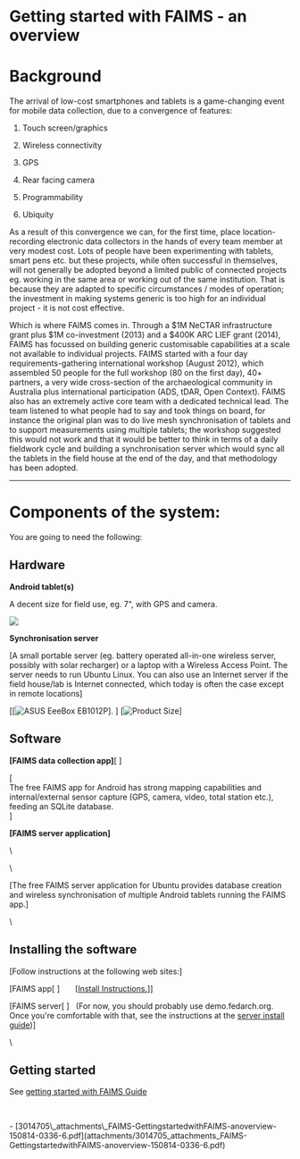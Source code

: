 Getting started with FAIMS - an overview
=====================================================================================






Background
==========

The arrival of low-cost smartphones and tablets is a game-changing
event for mobile data collection, due to a
convergence of
features:

1.  Touch screen/graphics

2.  Wireless connectivity

3.  GPS

4.  Rear facing camera

5.  Programmability

6.  Ubiquity

As a result of this convergence we can, for the first time, place
location-recording electronic data collectors in the hands of every team
member at very modest cost. Lots of people have been experimenting with
tablets, smart pens etc. but these projects, while often successful in
themselves, will not generally be adopted beyond a limited public of
connected projects eg. working in the same area or working out of the
same institution. That is because they are adapted to specific
circumstances / modes of operation; the investment in making systems
generic is too high for an individual project - it is not cost
effective.

Which is where FAIMS comes in. Through a $1M NeCTAR infrastructure
grant plus $1M co-investment (2013) and a $400K ARC LIEF grant (2014),
FAIMS has focussed on building generic customisable capabilities at a
scale not available to individual projects. FAIMS started with a four
day requirements-gathering international workshop (August 2012), which
assembled 50 people for the full workshop (80 on the first day), 40+
partners, a very wide cross-section of the archaeological community in
Australia plus international participation (ADS, tDAR, Open Context).
FAIMS also has an extremely active core team with a dedicated technical
lead. The team listened to what people had to say and took things on
board, for instance the original plan was to do live mesh
synchronisation of tablets and to support measurements using multiple
tablets; the workshop suggested this would not work and that it would be
better to think in terms of a daily fieldwork cycle and building a
synchronisation server which would sync all the tablets in the field
house at the end of the day, and that methodology has been
adopted.

------------------------------------------------------------------------

Components of the system:
=========================

You are going to need the following:

Hardware
--------

**Android tablet(s)**

A decent size for field use, eg. 7\", with GPS and
camera. 

![](https://encrypted-tbn0.gstatic.com/images?q=tbn:ANd9GcSeq9d-b2wJastJ3DVuiTWQqQ5phyW2_nrjX7qVAWAOb8s7kYLt)

**Synchronisation server**

[A small portable server (eg. battery operated all-in-one wireless
server, possibly with solar recharger) or a laptop with a Wireless
Access Point. The server needs to run Ubuntu Linux. You can also use an
Internet server if the field house/lab is Internet connected, which
today is often the case except in remote
locations]

[[![ASUS EeeBox
EB1012P](http://www.simplybetterit.com.au/media/catalog/product/cache/1/image/9df78eab33525d08d6e5fb8d27136e95/e/b/eb10071_2.jpg)]. ] [![Product
Size](http://www.solarjoos.com/wp-content/uploads/2010/06/product-image-4.jpg)]

Software
--------

**[FAIMS data collection
app]**[ ]

[\
The free FAIMS app for Android has strong mapping capabilities and
internal/external sensor capture (GPS, camera, video, total station
etc.), feeding an SQLite database.\
]

**[FAIMS server application]**

\

\

[The free FAIMS server application for Ubuntu provides database creation
and wireless synchronisation of multiple Android tablets running the
FAIMS app.]

\

Installing the software
-----------------------

[Follow instructions at the following web
sites:]

[FAIMS app[ ]       [[Install
Instructions.](../MobileUser/Getting+Started.html)]]

[FAIMS server[ ]   (For now, you should probably use
demo.fedarch.org. Once you\'re comfortable with that, see the
instructions at the [server install
guide](../FAIMS/Install+and+Run+the+FAIMS+Server.html))]

\

Getting started
---------------

See [getting started with FAIMS
Guide](../MobileUser/Get+to+know+FAIMS+with+the+Demo+Library.html)

 

</div>
-   [3014705\_attachments\_FAIMS-GettingstartedwithFAIMS-anoverview-150814-0336-6.pdf](attachments/3014705_attachments_FAIMS-GettingstartedwithFAIMS-anoverview-150814-0336-6.pdf)
